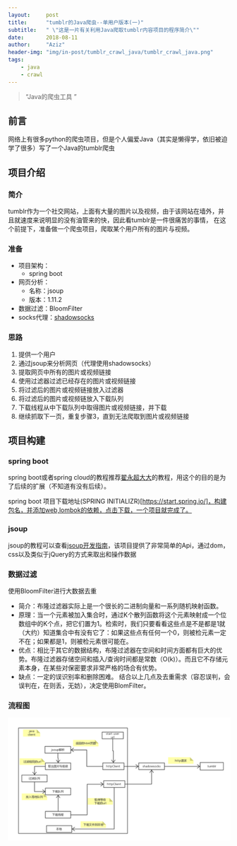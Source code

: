 ```yaml
---
layout:     post
title:      "tumblr的Java爬虫--单用户版本(一)"
subtitle:   " \"这是一片有关利用Java爬取tumblr内容项目的程序简介\""
date:       2018-08-11
author:     "Aziz"
header-img: "img/in-post/tumblr_crawl_java/tumblr_crawl_java.png"
tags:
    - java
    - crawl
---
```


> “Java的爬虫工具 ”


## 前言

网络上有很多python的爬虫项目，但是个人偏爱Java（其实是懒得学，依旧被迫学了很多）写了一个Java的tumblr爬虫

## 项目介绍

### 简介
tumblr作为一个社交网站，上面有大量的图片以及视频，由于该网站在墙外，并且就速度来说明显的没有油管来的快，因此看tumblr是一件很痛苦的事情，
在这个前提下，准备做一个爬虫项目，爬取某个用户所有的图片与视频。

### 准备

+ 项目架构：
  * spring boot
+ 网页分析：
  * 名称：jsoup
  * 版本：1.11.2
+ 数据过滤：BloomFilter
+ socks代理：[shadowsocks](https://seolin.github.io/2018/08/16/world_out_of_wall/)

### 思路
1. 提供一个用户
2. 通过jsoup来分析网页（代理使用shadowsocks）
3. 提取网页中所有的图片或视频链接
4. 使用过滤器过滤已经存在的图片或视频链接
5. 将过滤后的图片或视频链接放入过滤器
6. 将过滤后的图片或视频链放入下载队列
7. 下载线程从中下载队列中取得图片或视频链接，并下载
8. 继续抓取下一页，重复步骤3，直到无法爬取到图片或视频链接

## 项目构建

### spring boot

spring boot或者spring cloud的教程推荐[翟永超大大](http://blog.didispace.com/)的教程，用这个的目的是为了后续的扩展（不知道有没有后续）。

spring boot 项目下载地址(SPRING INITIALIZR)[https://start.spring.io/]，构建包名，并添加web,lombok的依赖，点击下载，一个项目就完成了。

### jsoup

jsoup的教程可以查看[jsoup开发指南](http://www.open-open.com/jsoup/)，该项目提供了非常简单的Api，通过dom，css以及类似于jQuery的方式来取出和操作数据

### 数据过滤

使用BloomFilter进行大数据去重
+ 简介：布隆过滤器实际上是一个很长的二进制向量和一系列随机映射函数。
+ 原理：当一个元素被加入集合时，通过K个散列函数将这个元素映射成一个位数组中的K个点，把它们置为1。检索时，我们只要看看这些点是不是都是1就（大约）知道集合中有没有它了：如果这些点有任何一个0，则被检元素一定不在；如果都是1，则被检元素很可能在。
+ 优点：相比于其它的数据结构，布隆过滤器在空间和时间方面都有巨大的优势。布隆过滤器存储空间和插入/查询时间都是常数（O(k)）。而且它不存储元素本身，在某些对保密要求非常严格的场合有优势。
+ 缺点：一定的误识别率和删除困难。
结合以上几点及去重需求（容忍误判，会误判在，在则丢，无妨），决定使用BlomFilter。

### 流程图
![流程图](/img/in-post/tumblr_crawl_java/process.png)